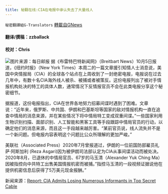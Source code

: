 ```yaml
---
title: 秘翻在线:CIA在电报中承认失去了大量线人
---
```

`秘密翻譯組G-Translators` [轉載自GNews](https://gnews.org/zh-hans/1576681/)

#### 翻译/撰稿：zzballack

#### 校对：Chris
![](https://assets.gnews.org/wp-content/uploads/2021/10/图片1-2-2.jpg)图片来源：每日邮报
据《布雷特巴特新闻网》（Breitbart News）10月5日报道，《纽约时报》（New York Times）本周二的一篇文章援引知情人士消息说，美国中央情报局（CIA）的全球各个站点在上周收到了一封绝密电报，电报说在过去几年中，有数十名CIA海外线人被杀、被捕或者被策反。这份电报列出了被对手情报机构处决的特工的具体人数，通常情况下反情报官员不会在此类电报分享这个秘密细节。

据报道，这份电报指出，CIA在世界各地努力招募间谍时遇到了困难。文章说：“近年来，俄罗斯、中共国、伊朗和巴基斯坦等国家的敌对情报机构一直在追查中情局的消息来源，并在某些情况下将中情局特工变成双重间谍。”一些国家利用生物识别扫描、面部识别、人工智能和黑客工具等手段跟踪中情局官员的行动，以确定他们的消息来源，而且这一手段越来越厉害。“某前官员说，线人流失并不是一个新问题。但电报内容表明这个问题比公众所理解的更加严峻。”

美联社（Associated Press）2020年7月曾报道过，伊朗的一位前国防部雇员礼萨·阿斯加利 (Reza Asgari)因为被伊朗司法部认定为CIA从事间谍活动而被处决。2020年8月，已退休的中情局官员、67岁的马玉清（Alexander Yuk Ching Ma）因被指控向中共特工出售美国情报机密而被捕。”指控马玉清的一段视频证据说他在提供机密信息后获得了5万美元现金报酬。”

新闻来源：[Report: CIA Admits Losing Numerous Informants in Top Secret Cable](https://www.breitbart.com/national-security/2021/10/05/report-cia-admits-losing-numerous-informants-in-top-secret-cable/)
